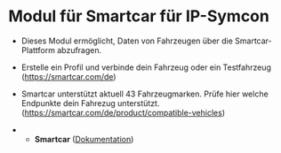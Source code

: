 # Modul für Smartcar für IP-Symcon
* Dieses Modul ermöglicht, Daten von Fahrzeugen über die Smartcar-Plattform abzufragen. 
* Erstelle ein Profil und verbinde dein Fahrzeug oder ein Testfahrzeug (https://smartcar.com/de)
* Smartcar unterstützt aktuell 43 Fahrzeugmarken. Prüfe hier welche Endpunkte dein Fahrezug unterstützt. (https://smartcar.com/de/product/compatible-vehicles)

* - __Smartcar__ ([Dokumentation](SMCAR))   
